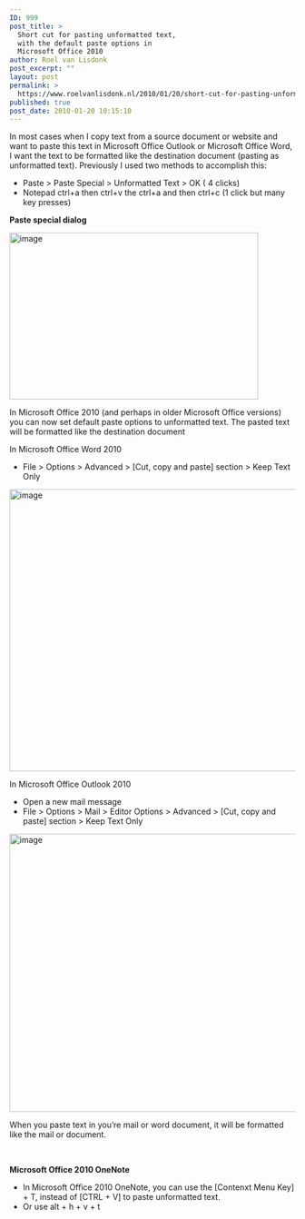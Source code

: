 ```yaml
---
ID: 999
post_title: >
  Short cut for pasting unformatted text,
  with the default paste options in
  Microsoft Office 2010
author: Roel van Lisdonk
post_excerpt: ""
layout: post
permalink: >
  https://www.roelvanlisdonk.nl/2010/01/20/short-cut-for-pasting-unformatted-text-with-the-default-paste-options-in-microsoft-office-2010/
published: true
post_date: 2010-01-20 10:15:10
---
```

<p>In most cases when I copy text from a source document or website and want to paste this text in Microsoft Office Outlook or Microsoft Office Word, I want the text to be formatted like the destination document (pasting as unformatted text). Previously I used two methods to accomplish this:</p>  <ul>   <li>Paste &gt; Paste Special &gt; Unformatted Text &gt; OK ( 4 clicks) </li>    <li>Notepad ctrl+a then ctrl+v the ctrl+a and then ctrl+c (1 click but many key presses) </li> </ul>  <p><strong>Paste special dialog</strong></p>  <p><a href="http://www.roelvanlisdonk.nl/wp-content/uploads/2010/01/image28.png"><img style="border-right-width: 0px; display: inline; border-top-width: 0px; border-bottom-width: 0px; border-left-width: 0px" title="image" border="0" alt="image" src="http://www.roelvanlisdonk.nl/wp-content/uploads/2010/01/image_thumb28.png" width="438" height="294" /></a></p>  <p>In Microsoft Office 2010 (and perhaps in older Microsoft Office versions) you can now set default paste options to unformatted text. The pasted text will be formatted like the destination document</p>  <p>In Microsoft Office Word 2010</p>  <ul>   <li>File &gt; Options &gt; Advanced &gt; [Cut, copy and paste] section &gt; Keep Text Only </li> </ul>  <p><a href="http://www.roelvanlisdonk.nl/wp-content/uploads/2010/01/image29.png"><img style="border-right-width: 0px; display: inline; border-top-width: 0px; border-bottom-width: 0px; border-left-width: 0px" title="image" border="0" alt="image" src="http://www.roelvanlisdonk.nl/wp-content/uploads/2010/01/image_thumb29.png" width="603" height="497" /></a></p>  <p>In Microsoft Office Outlook 2010</p>  <ul>   <li>Open a new mail message </li>    <li>File &gt; Options &gt; Mail &gt; Editor Options &gt; Advanced &gt; [Cut, copy and paste] section &gt; Keep Text Only </li> </ul>  <p><a href="http://www.roelvanlisdonk.nl/wp-content/uploads/2010/01/image30.png"><img style="border-right-width: 0px; display: inline; border-top-width: 0px; border-bottom-width: 0px; border-left-width: 0px" title="image" border="0" alt="image" src="http://www.roelvanlisdonk.nl/wp-content/uploads/2010/01/image_thumb30.png" width="599" height="490" /></a></p>  <p>When you paste text in you’re mail or word document, it will be formatted like the mail or document.</p>  <p>&#160;</p>  <p><strong>Microsoft Office 2010 OneNote</strong></p>  <ul>   <li>In<strong> </strong>Microsoft Office 2010 OneNote, you can use the [Contenxt Menu Key] + T, instead of [CTRL + V] to paste unformatted text.</li>    <li>Or use alt + h + v + t</li> </ul>